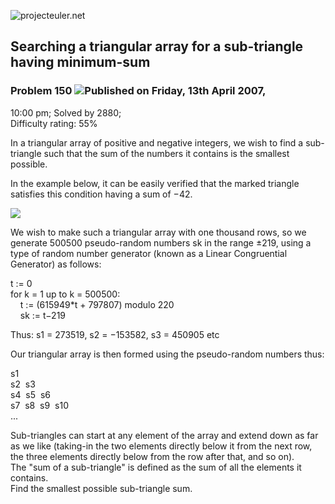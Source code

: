 ![projecteuler.net](images/print_page_logo.png)

## Searching a triangular array for a sub-triangle having minimum-sum

### Problem 150 ![](images/icon_info.png)Published on Friday, 13th April 2007,
10:00 pm; Solved by 2880;  
Difficulty rating: 55%

In a triangular array of positive and negative integers, we wish to find a
sub-triangle such that the sum of the numbers it contains is the smallest
possible.

In the example below, it can be easily verified that the marked triangle
satisfies this condition having a sum of −42.

![](project/images/p150.gif)

We wish to make such a triangular array with one thousand rows, so we generate
500500 pseudo-random numbers sk in the range ±219, using a type of random
number generator (known as a Linear Congruential Generator) as follows:

t := 0  
for k = 1 up to k = 500500:  
    t := (615949*t \+ 797807) modulo 220  
    sk := t−219

Thus: s1 = 273519, s2 = −153582, s3 = 450905 etc

Our triangular array is then formed using the pseudo-random numbers thus:

s1  
s2  s3  
s4  s5  s6  
s7  s8  s9  s10  
...

Sub-triangles can start at any element of the array and extend down as far as
we like (taking-in the two elements directly below it from the next row, the
three elements directly below from the row after that, and so on).  
The "sum of a sub-triangle" is defined as the sum of all the elements it
contains.  
Find the smallest possible sub-triangle sum.

  
  

